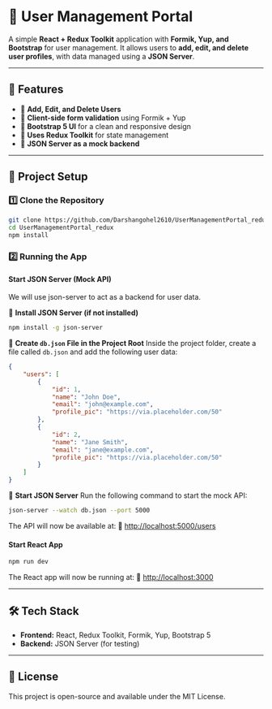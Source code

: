 # 🚀 User Management Portal

A simple **React + Redux Toolkit** application with **Formik, Yup, and Bootstrap** for user management. It allows users to **add, edit, and delete user profiles**, with data managed using a **JSON Server**.

---

## 🌟 Features
- 📌 **Add, Edit, and Delete Users**
- 📌 **Client-side form validation** using Formik + Yup
- 📌 **Bootstrap 5 UI** for a clean and responsive design
- 📌 **Uses Redux Toolkit** for state management
- 📌 **JSON Server as a mock backend**

---

## 📂 Project Setup

### 1️⃣ Clone the Repository
```bash
git clone https://github.com/Darshangohel2610/UserManagementPortal_redux.git
cd UserManagementPortal_redux
npm install
```

### 2️⃣ Running the App

#### Start JSON Server (Mock API)
We will use json-server to act as a backend for user data.

🔹 **Install JSON Server (if not installed)**
```bash
npm install -g json-server
```

🔹 **Create `db.json` File in the Project Root**
Inside the project folder, create a file called `db.json` and add the following user data:
```json
{
    "users": [
        {
            "id": 1,
            "name": "John Doe",
            "email": "john@example.com",
            "profile_pic": "https://via.placeholder.com/50"
        },
        {
            "id": 2,
            "name": "Jane Smith",
            "email": "jane@example.com",
            "profile_pic": "https://via.placeholder.com/50"
        }
    ]
}
```

🔹 **Start JSON Server**
Run the following command to start the mock API:
```bash
json-server --watch db.json --port 5000
```
The API will now be available at:
📌 [http://localhost:5000/users](http://localhost:5000/users)

#### Start React App
```bash
npm run dev
```
The React app will now be running at:
📌 [http://localhost:3000](http://localhost:3000)

---

## 🛠️ Tech Stack
- **Frontend:** React, Redux Toolkit, Formik, Yup, Bootstrap 5
- **Backend:** JSON Server (for testing)

---

## 📜 License
This project is open-source and available under the MIT License.

